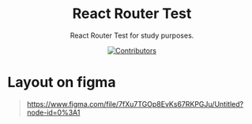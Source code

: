 <h1 align="center">
React Router Test
</h1>

<p align="center">React Router Test for study purposes.</p>

<p align="center">
  <a href="https://github.com/rodrigoaraujo7/reactrouter-test">
    <img src="https://img.shields.io/github/contributors/rocketseat/youtube-clone-discord?color=%237159c1&logoColor=%237159c1&style=flat" alt="Contributors">
  </a>
</p>

# Layout on figma
> https://www.figma.com/file/7fXu7TGOp8EvKs67RKPGJu/Untitled?node-id=0%3A1
